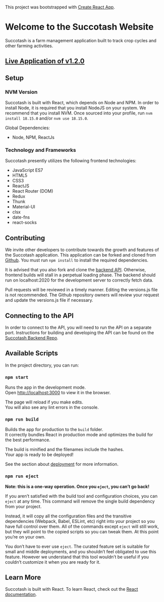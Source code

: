 This project was bootstrapped with [Create React App](https://github.com/facebook/create-react-app).

# Welcome to the Succotash Website

Succotash is a farm management application built to track crop cycles and other farming activities.

## [Live Application of v1.2.0](https://succotash-frontend.onrender.com)

## Setup

### NVM Version
Succotash is built with React, which depends on Node and NPM. In order to
install Node, it is required that you install NodeJS on your system. We
recommend that you install NVM. Once sourced into your profile,
run `nvm install 18.15.0` and/or `nvm use 18.15.0`. 

Global Dependencies:

* Node, NPM, ReactJs

### Technology and Frameworks

Succotash presently utilizes the following frontend technologies:

* JavaScript ES7
* HTML5
* CSS3
* ReactJS
* React Router (DOM)
* Redux
* Thunk
* Material-UI
* clsx
* date-fns
* react-socks


## Contributing

We invite other developers to contribute towards the growth and features of the Succotash application. This application can be forked and cloned from [Github](https://github.com/mattbechtel1/succotash-frontend). You must run `npm install` to install the required dependencies.

It is advised that you also fork and clone the [backend API](https://github.com/mattbechtel1/succotash-backend). Otherwise, frontend builds will stall in a perpetual loading phase. The backend should run on localhost:2020 for the development server to correctly fetch data.

Pull requests will be reviewed in a timely manner. Editing the versions.js file is not recommended. The Github repository owners will review your request and update the versions.js
file if necessary.

## Connecting to the API

In order to connect to the API, you will need to run the API on a separate port.
Instructions for building and developing the API can be found on the 
[Succotash Backend Repo](https://github.com/mattbechtel1/succotash-backend).

## Available Scripts

In the project directory, you can run:

### `npm start`

Runs the app in the development mode.<br />
Open [http://localhost:3000](http://localhost:3000) to view it in the browser.

The page will reload if you make edits.<br />
You will also see any lint errors in the console.

### `npm run build`

Builds the app for production to the `build` folder.<br />
It correctly bundles React in production mode and optimizes the build for the best performance.

The build is minified and the filenames include the hashes.<br />
Your app is ready to be deployed!

See the section about [deployment](https://facebook.github.io/create-react-app/docs/deployment) for more information.

### `npm run eject`

**Note: this is a one-way operation. Once you `eject`, you can’t go back!**

If you aren’t satisfied with the build tool and configuration choices, you can `eject` at any time. This command will remove the single build dependency from your project.

Instead, it will copy all the configuration files and the transitive dependencies (Webpack, Babel, ESLint, etc) right into your project so you have full control over them. All of the commands except `eject` will still work, but they will point to the copied scripts so you can tweak them. At this point you’re on your own.

You don’t have to ever use `eject`. The curated feature set is suitable for small and middle deployments, and you shouldn’t feel obligated to use this feature. However we understand that this tool wouldn’t be useful if you couldn’t customize it when you are ready for it.

## Learn More

Succotash is built with React. To learn React, check out the [React documentation](https://reactjs.org/).
